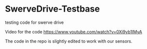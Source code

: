 # SwerveDrive-Testbase
testing code for swerve drive

Video for the code
https://www.youtube.com/watch?v=0Xi9yb1IMyA

The code in the repo is slightly edited to work with our sensors.
